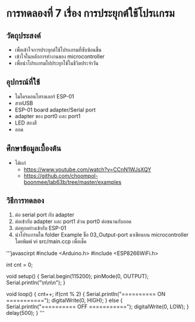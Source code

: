 # การทดลองที่ 7 เรื่อง การประยุกต์ใช้โปรเเกรม

## วัตถุประสงค์
* เพื่อเข้าใจการประยุกต์ใช้โปรเเกรมที่ซับซ้อนขึ้น
* เข้าใจในหลักการทำงานของ microcontroller
* เพื่อนำโปรเเกรมไปประยุกใช้ในชีวิตประจำวัน

## อุปกรณ์ที่ใช้
* ไมโครคอนโทรลเลอร์ ESP-01
* สายUSB
* ESP-01 board adapter/Serial port
* adapter ของ port0 เเละ port1
* LED สองสี
* ออด

## ศึกษาข้อมูลเบื้องต้น
* ได้เเก่
  * https://www.youtube.com/watch?v=CCnN1WJsXQY
  * https://github.com/choompol-boonmee/lab63b/tree/master/examples

## วิธีการทดลอง
1. ต่อ serial port กับ adapter
2. ต่อเข้ากับ adapter เเละ port1 ส่วน port0 ต่อขนานกับออด
3. ต่อทุกอย่างเข้ากับ ESP-01
4. นำโปรเเกรมใน folder Example ชื่อ 03_Output-port มาเขียนบน microcontroller โดยพิมพ์ vi src/main.ccp เพื่อเช็ค

'''javascirpt
#include <Arduino.h>
#include <ESP8266WiFi.h>

int cnt = 0;

void setup()
{
	Serial.begin(115200);
	pinMode(0, OUTPUT);
	Serial.println("\n\n\n");
}

void loop()
{
	cnt++;
	if(cnt % 2) {
		Serial.println("========== ON ===========");
		digitalWrite(0, HIGH);
	} else {
		Serial.println("========== OFF ===========");
		digitalWrite(0, LOW);
	}
	delay(500);
}
'''
